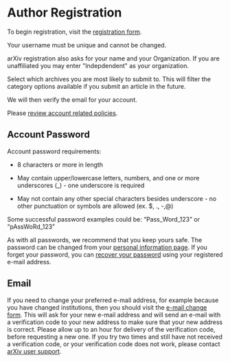 # Author Registration

To begin registration, visit the [registration form](https://arxiv.org/user/register).

Your username must be unique and cannot be changed.  

arXiv registration also asks for your name and your Organization. If you are unaffiliated you may enter "Indepdendent" as your organization.

Select which archives you are most likely to submit to. This will filter the category options available if you submit an article in the future. 

We will then verify the email for your account.

Please [review account related policies](policies/identity_and_affiliation).


## Account Password

Account password requirements:

-  8 characters or more in length

- May contain upper/lowercase letters, numbers, and one or more underscores (_) - one underscore is required

- May not contain any other special characters besides underscore - no other punctuation or symbols are allowed (ex. $, ., -,@)

Some successful password examples could be: “Pass_Word_123” or “pAssWoRd_123”

As with all passwords, we recommend that you keep yours safe. The
password can be changed from your [personal information page](https://arxiv.org/user/).
If you forget your password, you can [recover your
password](https://arxiv.org/user/lost_password) using your registered e-mail address.

## <span id="emailchange"></span>Email

If you need to change your preferred e-mail address, for example because
you have changed institutions, then you should visit the [e-mail change
form](https://arxiv.org/auth/email-change-form). This will ask for your new e-mail
address and will send an e-mail with a verification code to your new
address to make sure that your new address is correct. Please allow up to an hour
for delivery of the verification code, before requesting a new one. If you try two
times and still have not received a verification code, or your verification code 
does not work, please contact [arXiv user support](https://arxiv.org/support).
